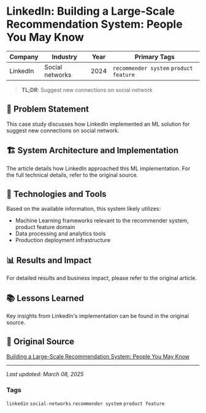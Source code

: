 # LinkedIn: Building a Large-Scale Recommendation System: People You May Know

| Company | Industry | Year | Primary Tags | 
|---------|----------|------|--------------|
| LinkedIn | Social networks | 2024 | `recommender system` `product feature` |

> **TL;DR**: Suggest new connections on social network

## 📝 Problem Statement

This case study discusses how LinkedIn implemented an ML solution for suggest new connections on social network.

## 🏗️ System Architecture and Implementation

The article details how LinkedIn approached this ML implementation. For the full technical details, refer to the original source.

## 🔧 Technologies and Tools

Based on the available information, this system likely utilizes:

- Machine Learning frameworks relevant to the recommender system, product feature domain
- Data processing and analytics tools
- Production deployment infrastructure

## 📊 Results and Impact

For detailed results and business impact, please refer to the original article.

## 📚 Lessons Learned

Key insights from LinkedIn's implementation can be found in the original source.

## 🔗 Original Source

[Building a Large-Scale Recommendation System: People You May Know](https://www.linkedin.com/blog/engineering/recommendations/building-a-large-scale-recommendation-system-people-you-may-know)

---

*Last updated: March 08, 2025*

### Tags

`linkedin` `social-networks` `recommender system` `product feature`
